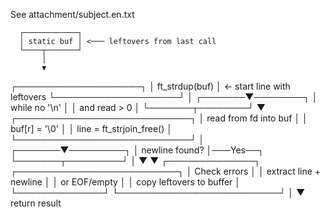  See 
 attachment/subject.en.txt    
    
    
      ┌────────────┐
      │ static buf │ <─── leftovers from last call
      └────┬───────┘
           │
           ▼
   ┌────────────────────┐
   │ ft_strdup(buf)     │   ← start line with leftovers
   └────────────────────┘
           │
   ┌───────▼────────┐
   │ while no '\n'  │
   │ and read > 0   │
   └───────┬────────┘
           ▼
 ┌────────────────────────────┐
 │ read from fd into buf      │
 │ buf[r] = '\0'              │
 │ line = ft_strjoin_free()   │
 └────────────────────────────┘
           │
   ┌───────▼─────────┐
   │ newline found?  │───Yes──┐
   └───────┬─────────┘        │
           ▼                 ▼
    ┌──────────────┐  ┌──────────────────────────┐
    │ Check errors │  │ extract line + newline   │
    │ or EOF/empty │  │ copy leftovers to buffer │
    └──────────────┘  └──────────────────────────┘
                             │
                             ▼
                        return result
